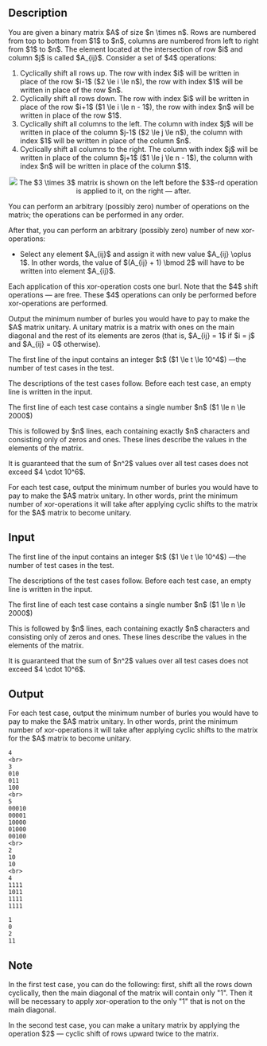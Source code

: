 ## Description

<div><p>You are given a binary matrix $A$ of size $n \times n$. Rows are numbered from top to bottom from $1$ to $n$, columns are numbered from left to right from $1$ to $n$. The element located at the intersection of row $i$ and column $j$ is called $A_{ij}$. Consider a set of $4$ operations:</p><ol> <li> Cyclically shift all rows up. The row with index $i$ will be written in place of the row $i-1$ ($2 \le i \le n$), the row with index $1$ will be written in place of the row $n$. </li><li> Cyclically shift all rows down. The row with index $i$ will be written in place of the row $i+1$ ($1 \le i \le n - 1$), the row with index $n$ will be written in place of the row $1$. </li><li> Cyclically shift all columns to the left. The column with index $j$ will be written in place of the column $j-1$ ($2 \le j \le n$), the column with index $1$ will be written in place of the column $n$. </li><li> Cyclically shift all columns to the right. The column with index $j$ will be written in place of the column $j+1$ ($1 \le j \le n - 1$), the column with index $n$ will be written in place of the column $1$. </li></ol><center> <img class="tex-graphics" src="file://7mjrPlC8.png" style="max-width: 100.0%;max-height: 100.0%;">   <span class="tex-font-size-small">The $3 \times 3$ matrix is shown on the left before the $3$-rd operation is applied to it, on the right&nbsp;— after.</span> </center><p>You can perform an arbitrary (possibly zero) number of operations on the matrix; the operations can be performed in any order.</p><p>After that, you can perform an arbitrary (possibly zero) number of new xor-operations:</p><ul> <li> Select any element $A_{ij}$ and assign it with new value $A_{ij} \oplus 1$. In other words, the value of $(A_{ij} + 1) \bmod 2$ will have to be written into element $A_{ij}$. </li></ul><p>Each application of this xor-operation costs one burl. Note that the $4$ shift operations&nbsp;— are free. These $4$ operations can only be performed before xor-operations are performed.</p><p>Output the minimum number of burles you would have to pay to make the $A$ matrix unitary. A <span class="tex-font-style-it">unitary matrix</span> is a matrix with ones on the main diagonal and the rest of its elements are zeros (that is, $A_{ij} = 1$ if $i = j$ and $A_{ij} = 0$ otherwise).</p></div><div class="input-specification"><p>The first line of the input contains an integer $t$ ($1 \le t \le 10^4$)&nbsp;—the number of test cases in the test.</p><p>The descriptions of the test cases follow. Before each test case, an empty line is written in the input.</p><p>The first line of each test case contains a single number $n$ ($1 \le n \le 2000$)</p><p>This is followed by $n$ lines, each containing exactly $n$ characters and consisting only of zeros and ones. These lines describe the values in the elements of the matrix.</p><p>It is guaranteed that the sum of $n^2$ values over all test cases does not exceed $4 \cdot 10^6$.</p></div><div class="output-specification"><p>For each test case, output the minimum number of burles you would have to pay to make the $A$ matrix unitary. In other words, print the minimum number of xor-operations it will take after applying cyclic shifts to the matrix for the $A$ matrix to become unitary.</p></div>

## Input

<p>The first line of the input contains an integer $t$ ($1 \le t \le 10^4$)&nbsp;—the number of test cases in the test.</p><p>The descriptions of the test cases follow. Before each test case, an empty line is written in the input.</p><p>The first line of each test case contains a single number $n$ ($1 \le n \le 2000$)</p><p>This is followed by $n$ lines, each containing exactly $n$ characters and consisting only of zeros and ones. These lines describe the values in the elements of the matrix.</p><p>It is guaranteed that the sum of $n^2$ values over all test cases does not exceed $4 \cdot 10^6$.</p>

## Output

<p>For each test case, output the minimum number of burles you would have to pay to make the $A$ matrix unitary. In other words, print the minimum number of xor-operations it will take after applying cyclic shifts to the matrix for the $A$ matrix to become unitary.</p>





```input1|2,3,4,5,6,14,15,16,17
4
<br>
3
010
011
100
<br>
5
00010
00001
10000
01000
00100
<br>
2
10
10
<br>
4
1111
1011
1111
1111
```




```output1
1
0
2
11
```



## Note

<p>In the first test case, you can do the following: first, shift all the rows down cyclically, then the main diagonal of the matrix will contain only "<span class="tex-font-style-tt">1</span>". Then it will be necessary to apply xor-operation to the only "<span class="tex-font-style-tt">1</span>" that is not on the main diagonal.</p><p>In the second test case, you can make a unitary matrix by applying the operation $2$&nbsp;— cyclic shift of rows upward twice to the matrix.</p>

